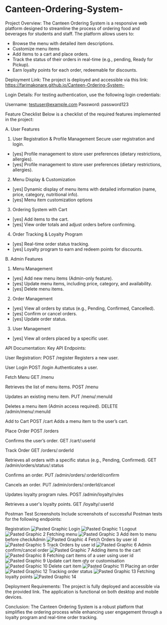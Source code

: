 # Canteen-Ordering-System-

Project Overview:
The Canteen Ordering System is a responsive web platform designed to streamline the process of ordering food and beverages for students and staff. The platform allows users to:
- Browse the menu with detailed item descriptions.
- Customize menu items 
- Add items to a cart and place orders.
- Track the status of their orders in real-time (e.g., pending, Ready for Pickup).
- Earn loyalty points for each order, redeemable for discounts.

Deployment Link:
The project is deployed and accessible via this link:
https://farimakonare.github.io/Canteen-Ordering-System-


Login Details:
For testing authentication, use the following login credentials:

Username: testuser@example.com
Password: password123

Feature Checklist
Below is a checklist of the required features implemented in the project:

A. User Features
1. User Registration & Profile Management
 Secure user registration and login.
 - [yes] Profile management to store user preferences (dietary restrictions, allergies).
 - [yes] Profile management to store user preferences (dietary restrictions, allergies).

2. Menu Display & Customization
 - [yes] Dynamic display of menu items with detailed information (name, price, category, nutritional info).
 - [yes] Menu item customization options

 3. Ordering System with Cart
 - [yes] Add items to the cart.
 - [yes] View order totals and adjust orders before confirming.

 4. Order Tracking & Loyalty Program
 - [yes] Real-time order status tracking.
 - [yes] Loyalty program to earn and redeem points for discounts.

B. Admin Features
1. Menu Management
 - [yes] Add new menu items (Admin-only feature).
 - [yes] Update menu items, including price, category, and availability.
 - [yes] Delete menu items.
2. Order Management
 - [yes] View all orders by status (e.g., Pending, Confirmed, Cancelled).
 - [yes] Confirm or cancel orders.
 - [yes] Update order status.
3. User Management
 - [yes] View all orders placed by a specific user.

API Documentation:
Key API Endpoints:

User Registration:
POST /register
Registers a new user.

User Login
POST /login
Authenticates a user.

Fetch Menu
GET /menu

Retrieves the list of menu items.
POST /menu

Updates an existing menu item.
PUT /menu/:menuId

Deletes a menu item (Admin access required).
DELETE /admin/menu/:menuId

Add to Cart
POST /cart
Adds a menu item to the user’s cart.

Place Order
POST /orders

Confirms the user’s order.
GET /cart/:userId

Track Order
GET /orders/:orderId

Retrieves all orders with a specific status (e.g., Pending, Confirmed).
GET /admin/orders/status/:status


Confirms an order.
PUT /admin/orders/:orderId/confirm

Cancels an order.
PUT /admin/orders/:orderId/cancel

Updates loyalty program rules.
POST /admin/loyalty/rules

Retrieves a user's loyalty points.
GET /loyalty/:userId


Postman Test Screenshots
Include screenshots of successful Postman tests for the following endpoints:

Registration
![Pasted Graphic](https://github.com/user-attachments/assets/c53c2773-0e48-4646-a329-5c4b653a3c72)
Login
![Pasted Graphic 1](https://github.com/user-attachments/assets/96380a4a-f865-44f3-a90c-e65c9facfe50)
Logout
![Pasted Graphic 2](https://github.com/user-attachments/assets/91de3e4f-abd6-4318-ac87-98433f252100)
Fetching menu
![Pasted Graphic 3](https://github.com/user-attachments/assets/46fd29a3-cf4c-497c-9562-1afff41496f2)
Add item to menu before checkAdmin
![Pasted Graphic 4](https://github.com/user-attachments/assets/0b076ce7-8291-4083-a42b-54e0a848b086)
Fetch Orders by user id
![Pasted Graphic 5](https://github.com/user-attachments/assets/dc337b16-7d51-4b2f-af56-8f52027fe7e8)
Track Orders by user id
![Pasted Graphic 6](https://github.com/user-attachments/assets/076348fe-453c-4d6d-a732-9bfee25e3083)
Admin confirm/cancel order
![Pasted Graphic 7](https://github.com/user-attachments/assets/a88ab0ea-3a07-4728-aa5d-4c2b3659ec96)
Adding items to the cart
![Pasted Graphic 8](https://github.com/user-attachments/assets/e69b5fdf-5440-466b-9730-de1c7250cf95)
Fetching cart items of a user using user id
![Pasted Graphic 9](https://github.com/user-attachments/assets/2ebf540c-235e-44cc-84a4-cc4d6475cfd8)
Update cart item qty or customisation
![Pasted Graphic 10](https://github.com/user-attachments/assets/2c05d9cf-deed-42aa-abd7-2d4987942742)
Delete cart item
![Pasted Graphic 11](https://github.com/user-attachments/assets/81132cc7-ce03-437f-ac7a-9dc85e2c5bb0)
Placing an order
![Pasted Graphic 12](https://github.com/user-attachments/assets/c823e000-e5c2-43bf-b376-f3b2c4f66c56)
Tracking order status
![Pasted Graphic 13](https://github.com/user-attachments/assets/db9cefaa-8ee9-40b4-b770-e52c6b23f297)
Fetching loyalty points
![Pasted Graphic 14](https://github.com/user-attachments/assets/52a21481-b79e-4280-905c-edc9252fedef)

Deployment Requirements:
The project is fully deployed and accessible via the provided link.
The application is functional on both desktop and mobile devices.

Conclusion:
The Canteen Ordering System is a robust platform that simplifies the ordering process while enhancing user engagement through a loyalty program and real-time order tracking.
